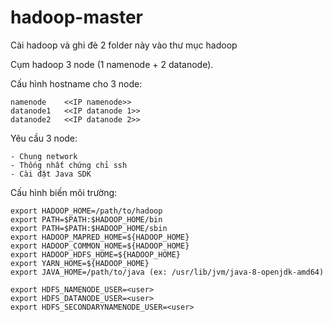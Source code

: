 # hadoop-master

Cài hadoop và ghi đè 2 folder này vào thư mục hadoop

Cụm hadoop 3 node (1 namenode + 2 datanode).


Cấu hình hostname cho 3 node:

	namenode 	<<IP namenode>>
	datanode1 	<<IP datanode 1>>
	datanode2	<<IP datanode 2>>

Yêu cầu 3 node:
	
	- Chung network
	- Thống nhất chứng chỉ ssh
	- Cài đặt Java SDK

Cấu hình biến môi trường:
	
	export HADOOP_HOME=/path/to/hadoop
	export PATH=$PATH:$HADOOP_HOME/bin
	export PATH=$PATH:$HADOOP_HOME/sbin
	export HADOOP_MAPRED_HOME=${HADOOP_HOME}
	export HADOOP_COMMON_HOME=${HADOOP_HOME}
	export HADOOP_HDFS_HOME=${HADOOP_HOME}
	export YARN_HOME=${HADOOP_HOME}
	export JAVA_HOME=/path/to/java (ex: /usr/lib/jvm/java-8-openjdk-amd64)

	export HDFS_NAMENODE_USER=<user>
	export HDFS_DATANODE_USER=<user>
	export HDFS_SECONDARYNAMENODE_USER=<user>
